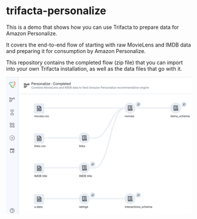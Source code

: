 
# trifacta-personalize

This is a demo that shows how you can use Trifacta to prepare data for Amazon Personalize. 

It covers the end-to-end flow of starting with raw MovieLens and IMDB data and preparing it for consumption by Amazon Personalize.

This repository contains the completed flow (zip file) that you can import into your own Trifacta installation, as well as the data files that go with it.

![media/flow.png](media/flow.png)
